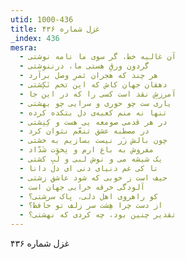 ```yaml
---
utid: 1000-436
title: غزل شماره ۴۳۶
_index: 436
mesra:
  - آن غالیه خط، گر سوی ما نامه نوشتی
  - گردون ورقِ هستی ما، درننوشتی
  - هر چند که هجران ثمرِ وصل برآرد
  - دهقان جهان کاش که این تخم نَکِشتی
  - آمرزشِ نقد است کسی را که در این جا
  - یاری ست چو حوری و سرایی چو بهشتی
  - تنها نه منم کعبه‌ی دل بتکده کرده
  - در هر قدمی صومعه یی هست و کِنِشتی
  - در مصطبه عشق تنعّم نتوان کرد
  - چون بالش زَر نیست بسازیم به خشتی
  - مفروش به باغ ارم و نِخوَت شَدّاد
  - یک شیشه می و نوش لبی و لَبِ کشتی
  - تا کی غم دنیای دنی ای دل دانا
  - حیف است ز خوبی که شود عاشق زشتی
  - آلودگی خرقه خرابی جهان است
  - کو راهروی اهل دلی، پاک سرشتی؟
  - از دست چرا هِشت سر زلف تو حافظ؟
  - تقدیر چنین بود، چه کردی که نهشتی؟
---
```

غزل شماره ۴۳۶
